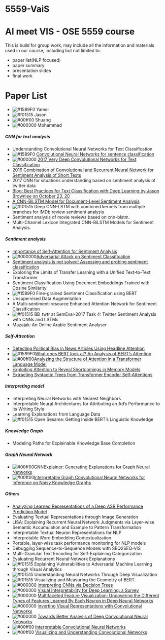 # 5559-VaiS
# AI meet VIS  - OSE 5559 course 

This is build for group work, may include all the information and materials used in our course, including but not limited to:

- paper list(NLP focused)
- paper summary
- presentation slides
- final work 

# Paper List
- ![#1589F0](https://placehold.it/15/1589F0/000000?text=+) Yamei
- ![#f01515](https://placehold.it/15/f01515/000000?text=+) Jason
- ![#00ff00](https://placehold.it/15/00ff00/000000?text=+) Shuang
- ![#000000](https://placehold.it/15/000000/000000?text=+) Mohammad

##### CNN for text analysis
-  Understanding Convolutional Neural Networks for Text Classification
- ![#1589F0](https://placehold.it/15/1589F0/000000?text=+) [Convolutional Neural Networks for sentence classification](https://arxiv.org/pdf/1408.5882.pdf) 
- ![#000000](https://placehold.it/15/000000/000000?text=+) [2017 Very Deep Convolutional Networks for Text Classification](https://www.aclweb.org/anthology/E17-1104.pdf)
- [2016 Combination of Convolutional and Recurrent Neural Network for Sentiment Analysis of Short Texts](https://www.aclweb.org/anthology/C16-1229.pdf)
- 2017 CNN for situations understanding based on sentiment analysis of twitter data
- [Blog: Best Practices for Text Classification with Deep Learning
by Jason Brownlee on October 23, 20](https://machinelearningmastery.com/best-practices-document-classification-deep-learning/)
- [A CNN-BiLSTM Model for Document-Level Sentiment Analysis](https://www.mdpi.com/2504-4990/1/3/48/pdf)
- ![#f01515](https://placehold.it/15/f01515/000000?text=+) Deep CNN-LSTM with combined kernels from multiple branches for IMDb review sentiment analysis
-  Sentiment analysis of movie reviews based on cnn-blstm.
- Multi-Channel Lexicon Integrated CNN-BiLSTM Models for Sentiment Analysis.


##### Sentiment analysis
- [Importance of Self-Attention for Sentiment Analysis](https://www.aclweb.org/anthology/W18-5429.pdf)
- ![#000000](https://placehold.it/15/000000/000000?text=+)[Adversarial Attack on Sentiment Classification](https://www.aclweb.org/anthology/W19-4824.pdf)
- [Sentiment analysis is not solved! Assessing and probing sentiment classification](https://arxiv.org/pdf/1906.05887.pdf)
- Exploring the Limits of Transfer Learning with a Unified Text-to-Text Transformer
- Sentiment Classification Using Document Embeddings Trained with Cosine Similarity
- ![#1589F0](https://placehold.it/15/1589F0/000000?text=+) Fine-grained Sentiment Classification using BERT
- Unsupervised Data Augmentation
- A Multi-sentiment-resource Enhanced Attention Network for Sentiment Classification
- ![#f01515](https://placehold.it/15/f01515/000000?text=+) BB_twtr at SemEval-2017 Task 4: Twitter Sentiment Analysis with CNNs and LSTMs
- Mazajak: An Online Arabic Sentiment Analyser

##### Self-Attention 
- [Detecting Political Bias in News Articles Using Headline Attention](https://www.aclweb.org/anthology/W19-4809.pdf)
- ![#1589F0](https://placehold.it/15/1589F0/000000?text=+)[What does BERT look at? An Analysis of BERT’s Attention](https://arxiv.org/pdf/1906.04341.pdf)
- ![#00ff00](https://placehold.it/15/00ff00/000000?text=+)[Analyzing the Structure of Attention in a Transformer Language Model](https://arxiv.org/pdf/1906.04284.pdf)
- [Exploiting Attention to Reveal Shortcomings in Memory Models](https://www.aclweb.org/anthology/W18-5454.pdf)
- [Extracting Syntactic Trees from Transformer Encoder Self-Attentions](https://www.aclweb.org/anthology/W18-5444.pdf)

##### Interpreting model
* Interpreting Neural Networks with Nearest Neighbors
* Interpretable Neural Architectures for Attributing an Ad’s Performance to its Writing Style
* Learning Explanations from Language Data
* ![#f01515](https://placehold.it/15/f01515/000000?text=+) Open Sesame: Getting Inside BERT’s Linguistic Knowledge

##### Knowledge Graph
- Modeling Paths for Explainable Knowledge Base Completion

##### Graph Neural Network
- ![#00ff00](https://placehold.it/15/00ff00/000000?text=+)[GNNExplainer: Generating Explanations for Graph Neural Networks](https://cs.stanford.edu/people/jure/pubs/gnnexplainer-neurips19.pdf)
- ![#00ff00](https://placehold.it/15/00ff00/000000?text=+)[Interpretable Graph Convolutional Neural Networks for Inference on Noisy Knowledge Graphs](https://arxiv.org/pdf/1812.00279.pdf)


##### Others 
 - [Analyzing Learned Representations of a Deep ASR Performance Prediction Model](https://arxiv.org/pdf/1808.08573.pdf)
 - Evaluating Textual Representations through Image Generation
 - LISA: Explaining Recurrent Neural Network Judgments via Layer-wIse Semantic Accumulation and Example to Pattern Transformation
 - Interpretable Textual Neuron Representations for NLP
 - Interpretable Word Embedding Contextualization
 - Portable, layer-wise task performance monitoring for NLP models
 - Debugging Sequence-to-Sequence Models with SEQ2SEQ-VIS
 - Multi-Granular Text Encoding for Self-Explaining Categorization
 - Evaluating Recurrent Neural Network Explanations
 - ![#f01515](https://placehold.it/15/f01515/000000?text=+) Explaining Vulnerabilities to Adversarial Machine Learning through Visual Analytics
 - ![#f01515](https://placehold.it/15/f01515/000000?text=+) Understanding Neural Networks Through Deep Visualization.
 - ![#f01515](https://placehold.it/15/f01515/000000?text=+) Visualizing and Measuring the Geometry of BERT. 
 - ![#000000](https://placehold.it/15/000000/000000?text=+) [Interpreting CNNs via Decision Trees](https://arxiv.org/pdf/1802.00121.pdf)
 - ![#000000](https://placehold.it/15/000000/000000?text=+) [Visual Interpretability for Deep Learning: a Survey](https://arxiv.org/pdf/1802.00614.pdf)
 - ![#000000](https://placehold.it/15/000000/000000?text=+) [Multifaceted Feature Visualization: Uncovering the Different Types of Features Learned By Each Neuron in Deep Neural Networks](https://arxiv.org/pdf/1602.03616.pdf) 
- ![#000000](https://placehold.it/15/000000/000000?text=+) [Inverting Visual Representations with Convolutional Networks](https://arxiv.org/pdf/1506.02753.pdf)
- ![#000000](https://placehold.it/15/000000/000000?text=+) [Towards Better Analysis of Deep Convolutional Neural Networks](https://arxiv.org/pdf/1604.07043.pdf)
- ![#00ff00](https://placehold.it/15/00ff00/000000?text=+) [ Interpretable Convolutional Neural Networks](http://openaccess.thecvf.com/content_cvpr_2018/papers/Zhang_Interpretable_Convolutional_Neural_CVPR_2018_paper.pdf)
 - ![#00ff00](https://placehold.it/15/00ff00/000000?text=+) [ Visualizing and Understanding Convolutional Networks](https://arxiv.org/pdf/1311.2901.pdf)
 


